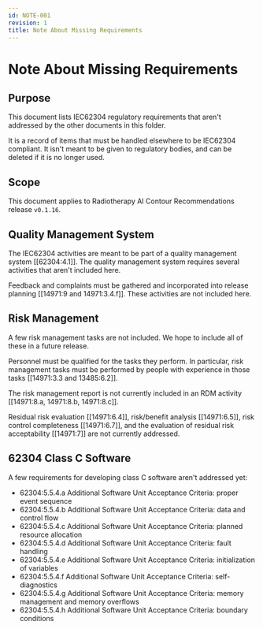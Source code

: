 ```yaml
---
id: NOTE-001
revision: 1
title: Note About Missing Requirements
---
```


# Note About Missing Requirements

## Purpose

This document lists IEC62304 regulatory requirements that aren't addressed by
the other documents in this folder.

It is a record of items that must be handled elsewhere to be IEC62304
compliant. It isn't meant to be given to regulatory bodies, and can be deleted
if it is no longer used.

## Scope

This document applies to Radiotherapy AI Contour Recommendations release `v0.1.16`.

## Quality Management System

The IEC62304 activities are meant to be part of a quality management system
[[62304:4.1]]. The quality management system requires several activities that
aren't included here.

Feedback and complaints must be gathered and incorporated into release planning
[[14971:9 and 14971:3.4.f]]. These activities are not included here.

## Risk Management

A few risk management tasks are not included. We hope to include all of these
in a future release.

Personnel must be qualified for the tasks they perform. In particular, risk
management tasks must be performed by people with experience in those tasks
[[14971:3.3 and 13485:6.2]].

The risk management report is not currently included in an RDM activity
[[14971:8.a, 14971:8.b, 14971:8.c]].

Residual risk evaluation [[14971:6.4]], risk/benefit analysis [[14971:6.5]],
risk control completeness [[14971:6.7]], and the evaluation of residual risk
acceptability [[14971:7]] are not currently addressed.

## 62304 Class C Software

A few requirements for developing class C software aren't addressed yet:

- 62304:5.5.4.a Additional Software Unit Acceptance Criteria: proper event
  sequence
- 62304:5.5.4.b Additional Software Unit Acceptance Criteria: data and control
  flow
- 62304:5.5.4.c Additional Software Unit Acceptance Criteria: planned resource
  allocation
- 62304:5.5.4.d Additional Software Unit Acceptance Criteria: fault handling
- 62304:5.5.4.e Additional Software Unit Acceptance Criteria: initialization of
  variables
- 62304:5.5.4.f Additional Software Unit Acceptance Criteria: self-diagnostics
- 62304:5.5.4.g Additional Software Unit Acceptance Criteria: memory management
  and memory overflows
- 62304:5.5.4.h Additional Software Unit Acceptance Criteria: boundary
  conditions
